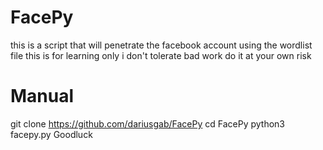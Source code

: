 # FacePy
this is a script that will penetrate the facebook account using the wordlist file this is for learning only i don't tolerate bad work do it at your own risk
# Manual 
git clone https://github.com/dariusgab/FacePy 
cd FacePy 
python3 facepy.py 
Goodluck
